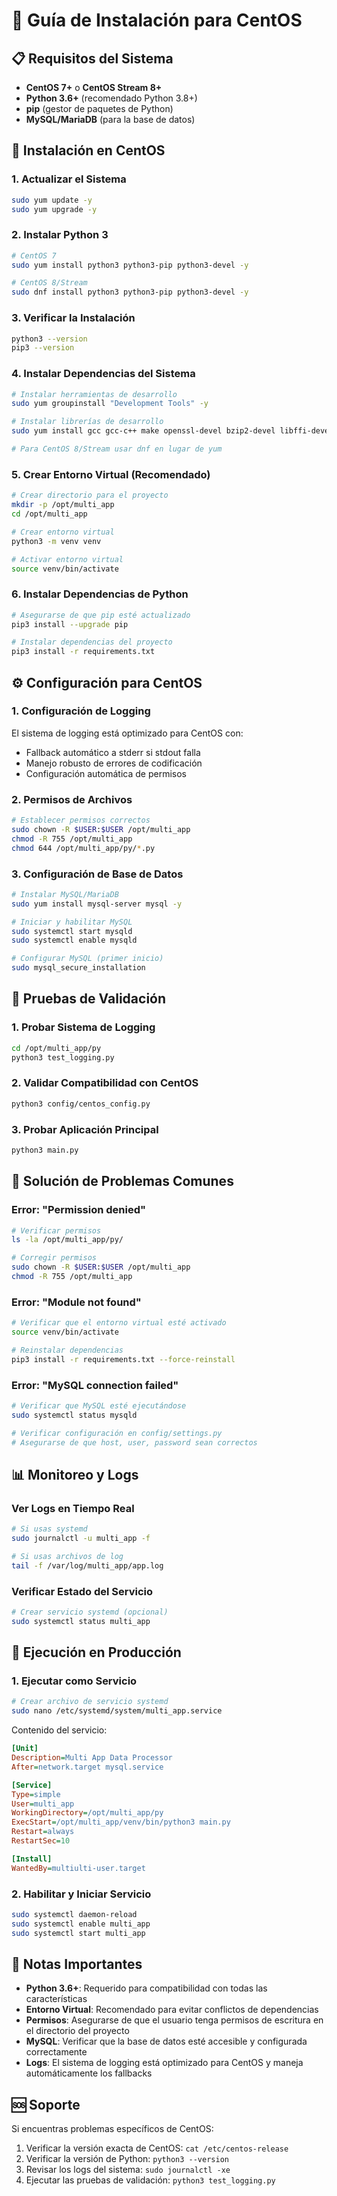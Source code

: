 # 🐧 Guía de Instalación para CentOS

## 📋 Requisitos del Sistema

- **CentOS 7+** o **CentOS Stream 8+**
- **Python 3.6+** (recomendado Python 3.8+)
- **pip** (gestor de paquetes de Python)
- **MySQL/MariaDB** (para la base de datos)

## 🚀 Instalación en CentOS

### 1. Actualizar el Sistema
```bash
sudo yum update -y
sudo yum upgrade -y
```

### 2. Instalar Python 3
```bash
# CentOS 7
sudo yum install python3 python3-pip python3-devel -y

# CentOS 8/Stream
sudo dnf install python3 python3-pip python3-devel -y
```

### 3. Verificar la Instalación
```bash
python3 --version
pip3 --version
```

### 4. Instalar Dependencias del Sistema
```bash
# Instalar herramientas de desarrollo
sudo yum groupinstall "Development Tools" -y

# Instalar librerías de desarrollo
sudo yum install gcc gcc-c++ make openssl-devel bzip2-devel libffi-devel -y

# Para CentOS 8/Stream usar dnf en lugar de yum
```

### 5. Crear Entorno Virtual (Recomendado)
```bash
# Crear directorio para el proyecto
mkdir -p /opt/multi_app
cd /opt/multi_app

# Crear entorno virtual
python3 -m venv venv

# Activar entorno virtual
source venv/bin/activate
```

### 6. Instalar Dependencias de Python
```bash
# Asegurarse de que pip esté actualizado
pip3 install --upgrade pip

# Instalar dependencias del proyecto
pip3 install -r requirements.txt
```

## ⚙️ Configuración para CentOS

### 1. Configuración de Logging
El sistema de logging está optimizado para CentOS con:
- Fallback automático a stderr si stdout falla
- Manejo robusto de errores de codificación
- Configuración automática de permisos

### 2. Permisos de Archivos
```bash
# Establecer permisos correctos
sudo chown -R $USER:$USER /opt/multi_app
chmod -R 755 /opt/multi_app
chmod 644 /opt/multi_app/py/*.py
```

### 3. Configuración de Base de Datos
```bash
# Instalar MySQL/MariaDB
sudo yum install mysql-server mysql -y

# Iniciar y habilitar MySQL
sudo systemctl start mysqld
sudo systemctl enable mysqld

# Configurar MySQL (primer inicio)
sudo mysql_secure_installation
```

## 🧪 Pruebas de Validación

### 1. Probar Sistema de Logging
```bash
cd /opt/multi_app/py
python3 test_logging.py
```

### 2. Validar Compatibilidad con CentOS
```bash
python3 config/centos_config.py
```

### 3. Probar Aplicación Principal
```bash
python3 main.py
```

## 🔧 Solución de Problemas Comunes

### Error: "Permission denied"
```bash
# Verificar permisos
ls -la /opt/multi_app/py/

# Corregir permisos
sudo chown -R $USER:$USER /opt/multi_app
chmod -R 755 /opt/multi_app
```

### Error: "Module not found"
```bash
# Verificar que el entorno virtual esté activado
source venv/bin/activate

# Reinstalar dependencias
pip3 install -r requirements.txt --force-reinstall
```

### Error: "MySQL connection failed"
```bash
# Verificar que MySQL esté ejecutándose
sudo systemctl status mysqld

# Verificar configuración en config/settings.py
# Asegurarse de que host, user, password sean correctos
```

## 📊 Monitoreo y Logs

### Ver Logs en Tiempo Real
```bash
# Si usas systemd
sudo journalctl -u multi_app -f

# Si usas archivos de log
tail -f /var/log/multi_app/app.log
```

### Verificar Estado del Servicio
```bash
# Crear servicio systemd (opcional)
sudo systemctl status multi_app
```

## 🚀 Ejecución en Producción

### 1. Ejecutar como Servicio
```bash
# Crear archivo de servicio systemd
sudo nano /etc/systemd/system/multi_app.service
```

Contenido del servicio:
```ini
[Unit]
Description=Multi App Data Processor
After=network.target mysql.service

[Service]
Type=simple
User=multi_app
WorkingDirectory=/opt/multi_app/py
ExecStart=/opt/multi_app/venv/bin/python3 main.py
Restart=always
RestartSec=10

[Install]
WantedBy=multiulti-user.target
```

### 2. Habilitar y Iniciar Servicio
```bash
sudo systemctl daemon-reload
sudo systemctl enable multi_app
sudo systemctl start multi_app
```

## 📝 Notas Importantes

- **Python 3.6+**: Requerido para compatibilidad con todas las características
- **Entorno Virtual**: Recomendado para evitar conflictos de dependencias
- **Permisos**: Asegurarse de que el usuario tenga permisos de escritura en el directorio del proyecto
- **MySQL**: Verificar que la base de datos esté accesible y configurada correctamente
- **Logs**: El sistema de logging está optimizado para CentOS y maneja automáticamente los fallbacks

## 🆘 Soporte

Si encuentras problemas específicos de CentOS:
1. Verificar la versión exacta de CentOS: `cat /etc/centos-release`
2. Verificar la versión de Python: `python3 --version`
3. Revisar los logs del sistema: `sudo journalctl -xe`
4. Ejecutar las pruebas de validación: `python3 test_logging.py`
